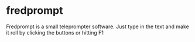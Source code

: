 # fredprompt

Fredprompt is a small teleprompter software. Just type in the text and make it roll by clicking the buttons or hitting F1
